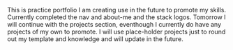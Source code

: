 This is practice portfolio I am creating use in the future to promote my skills. 
Currently completed the nav and about-me and the stack logos.
Tomorrow I will continue with the projects section, eventhough I currently do have any projects of my own to promote. 
I will use place-holder projects just to round out my template and knowledge and will update in the future.
